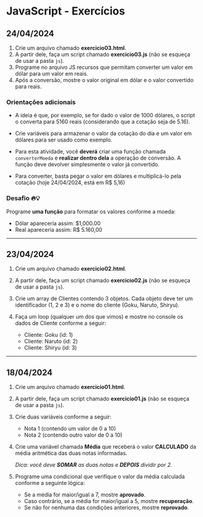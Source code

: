 # JavaScript - Exercícios

## 24/04/2024

1. Crie um arquivo chamado **exercicio03.html**.
2. A partir dele, faça um script chamado **exercicio03.js** (não se esqueça de usar a pasta `js`).
3. Programe no arquivo JS recursos que permitam converter um valor em dólar para um valor em reais. 
4. Após a conversão, mostre o valor original em dólar e o valor convertido para reais.

### Orientações adicionais

- A ideia é que, por exemplo, se for dado o valor de 1000 dólares, o script o converta para 5160 reais (considerando que a cotação seja de 5.16).

- Crie variáveis para armazenar o valor da cotação do dia e um valor em dólares para ser usado como exemplo.

- Para esta atividade, você **deverá** criar uma função chamada `converterMoeda` e **realizar dentro dela** a operação de conversão. A função deve devolver simplesmente o valor já convertido.

- Para converter, basta pegar o valor em dólares e multiplicá-lo pela cotação (hoje 24/04/2024, está em R$ 5,16)


### Desafio 🔥💡

Programe **uma função** para formatar os valores conforme a moeda:

- Dólar apareceria assim: $1,000.00
- Real apareceria assim: R$ 5.160,00

---

## 23/04/2024

1. Crie um arquivo chamado **exercicio02.html**.

2. A partir dele, faça um script chamado **exercicio02.js** (não se esqueça de usar a pasta `js`).

3. Crie um array de Clientes contendo 3 objetos. Cada objeto deve ter um identificador (1, 2 e 3) e o nome do cliente (Goku, Naruto, Shiryu).

4. Faça um loop (qualquer um dos que vimos) e mostre no console os dados de Cliente conforme a seguir: 
    - Cliente: Goku (id: 1)
    - Cliente: Naruto (id: 2)
    - Cliente: Shiryu (id: 3)

---

## 18/04/2024

1. Crie um arquivo chamado **exercicio01.html**.

2. A partir dele, faça um script chamado **exercicio01.js** (não se esqueça de usar a pasta `js`).

3. Crie duas variáveis conforme a seguir:

    - Nota 1 (contendo um valor de 0 a 10)
    - Nota 2 (contendo outro valor de 0 a 10)

4. Crie uma variável chamada **Média** que receberá o valor **CALCULADO** da média aritmética das duas notas informadas. 

    *Dica: você deve **SOMAR** as duas notas e **DEPOIS** dividir por 2.*

5. Programe uma condicional que verifique o valor da média calculada conforme a seguinte lógica:

    - Se a média for maior/igual a 7, mostre **aprovado**. 
    - Caso contrário, se a média for maior/igual a 5, mostre **recuperação**. 
    - Se não for nenhuma das condições anteriores, mostre **reprovado**.

